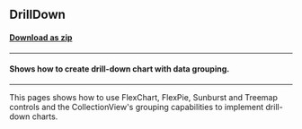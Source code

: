 ## DrillDown
#### [Download as zip](https://downgit.github.io/#/home?url=https://github.com/GrapeCity/ComponentOne-UWP-Samples/tree/master/C1.UWP.FlexChart/CS/DrillDown)
____
#### Shows how to create drill-down chart with data grouping.
____
This pages shows how to use FlexChart, FlexPie, Sunburst and Treemap controls and the
CollectionView's grouping capabilities to implement drill-down charts.

